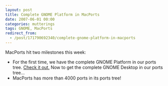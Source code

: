 ```yaml
---
layout: post
title: Complete GNOME Platform in MacPorts
date: 2007-06-01 00:00
categories: mutterings
tags: GNOME, MacPorts
redirect_from:
  - /post/171790692340/complete-gnome-platform-in-macports
---
```

MacPorts hit two milestones this week:

* For the first time, we have the complete GNOME Platform in our ports tree. [Check it out.](http://homepage.mac.com/rhwood/macports/gnome.html) Now to get the complete GNOME Desktop in our ports tree&hellip;
* MacPorts has more than 4000 ports in its ports tree!
